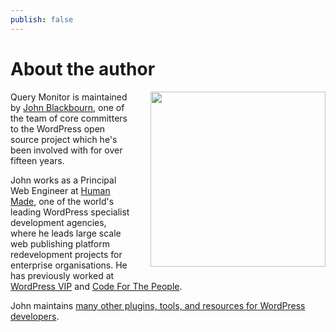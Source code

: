 ```yaml
---
publish: false
---
```


# About the author

<img src="/john.jpeg" align="right" width="280" height="280" alt="" style="margin: 0 0 1em 2em">

Query Monitor is maintained by [John Blackbourn](https://johnblackbourn.com/), one of the team of core committers to the WordPress open source project which he's been involved with for over fifteen years.

John works as a Principal Web Engineer at [Human Made](https://humanmade.com/), one of the world's leading WordPress specialist development agencies, where he leads large scale web publishing platform redevelopment projects for enterprise organisations. He has previously worked at [WordPress VIP](https://wpvip.com/) and [Code For The People](http://codeforthepeople.com/).

John maintains [many other plugins, tools, and resources for WordPress developers](https://johnblackbourn.com/wordpress-developer-tools/).
